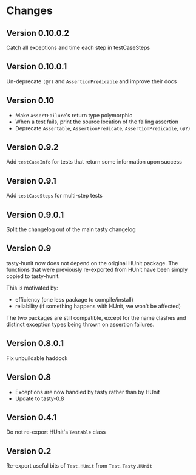 Changes
=======

Version 0.10.0.2
----------------

Catch all exceptions and time each step in testCaseSteps

Version 0.10.0.1
----------------

Un-deprecate `(@?)` and `AssertionPredicable` and improve their docs

Version 0.10
------------

* Make `assertFailure`'s return type polymorphic
* When a test fails, print the source location of the failing assertion
* Deprecate `Assertable`, `AssertionPredicate`, `AssertionPredicable`, `(@?)`

Version 0.9.2
-------------

Add `testCaseInfo` for tests that return some information upon success

Version 0.9.1
-------------

Add `testCaseSteps` for multi-step tests

Version 0.9.0.1
---------------

Split the changelog out of the main tasty changelog

Version 0.9
-----------

tasty-hunit now does not depend on the original HUnit package. The functions
that were previously re-exported from HUnit have been simply copied to
tasty-hunit.

This is motivated by:

* efficiency (one less package to compile/install)
* reliability (if something happens with HUnit, we won't be affected)

The two packages are still compatible, except for the name clashes and
distinct exception types being thrown on assertion failures.

Version 0.8.0.1
---------------

Fix unbuildable haddock

Version 0.8
-----------

* Exceptions are now handled by tasty rather than by HUnit
* Update to tasty-0.8

Version 0.4.1
-------------

Do not re-export HUnit's `Testable` class

Version 0.2
-----------

Re-export useful bits of `Test.HUnit` from `Test.Tasty.HUnit`
